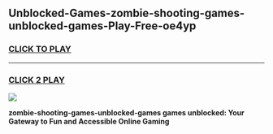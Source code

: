 
## Unblocked-Games-zombie-shooting-games-unblocked-games-Play-Free-oe4yp
<h3>
<a href="https://premium76.site?title=zombie-shooting-games-unblocked-games&ref=15A">CLICK TO PLAY</a></h3>
<hr>

<h3>
<a href="https://premium76.site?title=zombie-shooting-games-unblocked-games&ref=15A">CLICK 2 PLAY</a>
  
</h3>

<a href="https://premium76.site?title=zombie-shooting-games-unblocked-games&ref=15A"><img src="https://clearcache.store/games.png"></a>


**zombie-shooting-games-unblocked-games games unblocked: Your Gateway to Fun and Accessible Online Gaming**
